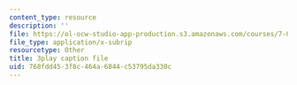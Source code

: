 ```yaml
---
content_type: resource
description: ''
file: https://ol-ocw-studio-app-production.s3.amazonaws.com/courses/7-01sc-fundamentals-of-biology-fall-2011/768fdd453f8c464a6844c53795da330c_nCBTC3-xsLM.srt
file_type: application/x-subrip
resourcetype: Other
title: 3play caption file
uid: 768fdd45-3f8c-464a-6844-c53795da330c
---
```

